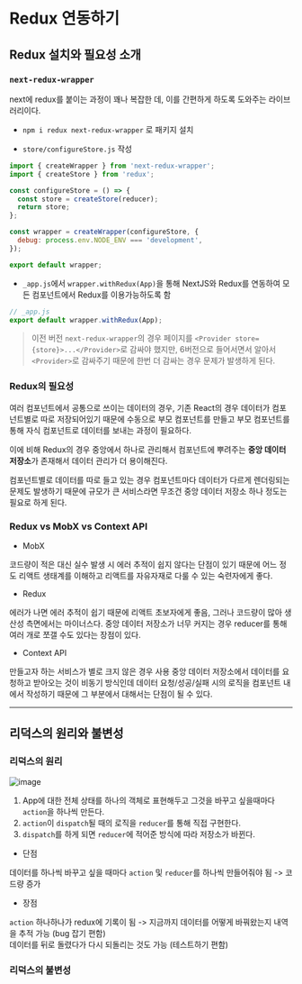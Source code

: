 # Redux 연동하기

## Redux 설치와 필요성 소개

### `next-redux-wrapper`

next에 redux를 붙이는 과정이 꽤나 복잡한 데, 이를 간편하게 하도록 도와주는 라이브러리이다.

* `npm i redux next-redux-wrapper` 로 패키지 설치

* `store/configureStore.js` 작성

```js
import { createWrapper } from 'next-redux-wrapper';
import { createStore } from 'redux';

const configureStore = () => {
  const store = createStore(reducer);
  return store;
};

const wrapper = createWrapper(configureStore, {
  debug: process.env.NODE_ENV === 'development',
});

export default wrapper;
```

* `_app.js`에서 `wrapper.withRedux(App)`을 통해 NextJS와 Redux를 연동하여 모든 컴포넌트에서 Redux를 이용가능하도록 함

```js
// _app.js
export default wrapper.withRedux(App);
```

> 이전 버전 `next-redux-wrapper`의 경우 페이지를 `<Provider store={store}>...</Provider>`로 감싸야 했지만, 6버전으로 들어서면서 알아서 `<Provider>`로 감싸주기 때문에 한번 더 감싸는 경우 문제가 발생하게 된다.

### Redux의 필요성

여러 컴포넌트에서 공통으로 쓰이는 데이터의 경우, 기존 React의 경우 데이터가 컴포넌트별로 따로 저장되어있기 때문에 수동으로 부모 컴포넌트를 만들고 부모 컴포넌트를 통해 자식 컴포넌트로 데이터를 보내는 과정이 필요하다.<br>

이에 비해 Redux의 경우 중앙에서 하나로 관리해서 컴포넌트에 뿌려주는 <b>중앙 데이터 저장소</b>가 존재해서 데이터 관리가 더 용이해진다.<br>

컴포넌트별로 데이터를 따로 들고 있는 경우 컴포넌트마다 데이터가 다르게 렌더링되는 문제도 발생하기 때문에 규모가 큰 서비스라면 무조건 중앙 데이터 저장소 하나 정도는 필요로 하게 된다.<br>

### Redux vs MobX vs Context API

* MobX

 코드량이 적은 대신 실수 발생 시 에러 추적이 쉽지 않다는 단점이 있기 때문에 어느 정도 리액트 생태계를 이해하고 리액트를 자유자재로 다룰 수 있는 숙련자에게 좋다.

* Redux

에러가 나면 에러 추적이 쉽기 때문에 리액트 초보자에게 좋음, 그러나 코드량이 많아 생산성 측면에서는 마이너스다.
중앙 데이터 저장소가 너무 커지는 경우 reducer를 통해 여러 개로 쪼갤 수도 있다는 장점이 있다.

* Context API

만들고자 하는 서비스가 별로 크지 않은 경우 사용
중앙 데이터 저장소에서 데이터를 요청하고 받아오는 것이 비동기 방식인데 데이터 요청/성공/실패 시의 로직을 컴포넌트 내에서 작성하기 때문에 그 부분에서 대해서는 단점이 될 수 있다.

---

## 리덕스의 원리와 불변성

### 리덕스의 원리

![image](https://user-images.githubusercontent.com/85874042/231397626-0acb7c6c-0386-4cc0-b3a3-092b43111942.png)

1. App에 대한 전체 상태를 하나의 객체로 표현해두고
그것을 바꾸고 싶을때마다 `action`을 하나씩 만든다.
2. `action`이 `dispatch`될 때의 로직을 `reducer`를 통해 직접 구현한다.
3. `dispatch`를 하게 되면 `reducer`에 적어준 방식에 따라 저장소가 바뀐다.

* 단점

데이터를 하나씩 바꾸고 싶을 때마다 `action` 및 `reducer`를 하나씩 만들어줘야 됨 -> 코드량 증가
* 장점

`action` 하나하나가 redux에 기록이 됨 -> 지금까지 데이터를 어떻게 바꿔왔는지 내역을 추적 가능 (bug 잡기 편함) <br>데이터를 뒤로 돌렸다가 다시 되돌리는 것도 가능 (테스트하기 편함)

### 리덕스의 불변성

